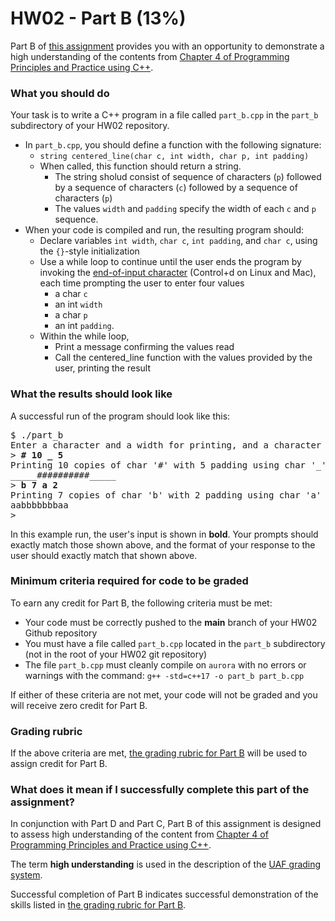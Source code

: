 # HW02 - Part B (13%)

Part B of [this assignment](../README.md) provides you with an opportunity to demonstrate a high understanding of the contents from [Chapter 4 of Programming Principles and Practice using C++][textbook].

### What you should do

Your task is to write a C++ program in a file called `part_b.cpp` in the `part_b` subdirectory of your HW02 repository. 
* In `part_b.cpp`, you should define a function with the following signature:
  - `string centered_line(char c, int width, char p, int padding)`
  - When called, this function should return a string. 
    * The string sholud consist of sequence of characters (`p`) followed by a sequence of characters (`c`) followed by a sequence of characters (`p`)
    * The values `width` and `padding` specify the width of each `c` and `p` sequence. 
* When your code is compiled and run, the resulting program should:
  - Declare variables `int width`, `char c`, `int padding`, and `char c`, using the `{}`-style initialization
  - Use a while loop to continue until the user ends the program by invoking the [end-of-input character](https://en.wikipedia.org/wiki/End-of-Transmission_character) (Control+d on Linux and Mac), each time prompting the user to enter four values
    * a char `c`
    * an int `width`
    * a char `p`
    * an int `padding`.
  - Within the while loop,
    * Print a message confirming the values read
    * Call the centered_line function with the values provided by the user, printing the result


### What the results should look like

A successful run of the program should look like this:
<pre>$ ./part_b
Enter a character and a width for printing, and a character and a width to use for padding before and after:
> <b># 10 _ 5</b>
Printing 10 copies of char '#' with 5 padding using char '_'
_____##########_____
> <b>b 7 a 2</b>
Printing 7 copies of char 'b' with 2 padding using char 'a'
aabbbbbbbaa
>
</pre>

In this example run, the user's input is shown in **bold**.
Your prompts should exactly match those shown above, and the format of your response to the user should exactly match that shown above.

### Minimum criteria required for code to be graded

To earn any credit for Part B, the following criteria must be met:
* Your code must be correctly pushed to the **main** branch of your HW02 Github repository
* You must have a file called `part_b.cpp` located in the `part_b` subdirectory (not in the root of your HW02 git repository)
* The file `part_b.cpp` must cleanly compile on `aurora` with no errors or warnings with the command: `g++ -std=c++17 -o part_b part_b.cpp`

If either of these criteria are not met, your code will not be graded and you will receive zero credit for Part B.


### Grading rubric

If the above criteria are met, [the grading rubric for Part B](rubric.tsv) will be used to assign credit for Part B.


### What does it mean if I successfully complete this part of the assignment?

In conjunction with Part D and Part C, Part B of this assignment is designed to assess high understanding of the content from [Chapter 4 of Programming Principles and Practice using C++][textbook].

The term **high understanding** is used in the description of the [UAF grading system](https://catalog.uaf.edu/academics-regulations/grading-system-gpa-computation).

Successful completion of Part B indicates successful demonstration of the skills listed in [the grading rubric for Part B](rubric.tsv).


[textbook]: https://learning.oreilly.com/library/view/programming-principles-and/9780133796759/ch03.xhtml#ch03

